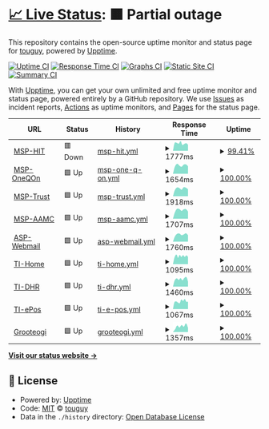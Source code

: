# [📈 Live Status](https://demo.upptime.js.org): <!--live status--> **🟧 Partial outage**

This repository contains the open-source uptime monitor and status page for [touguy](https://demo.upptime.js.org), powered by [Upptime](https://github.com/upptime/upptime).

[![Uptime CI](https://github.com/touguy/uptime/workflows/Uptime%20CI/badge.svg)](https://github.com/touguy/uptime/actions?query=workflow%3A%22Uptime+CI%22)
[![Response Time CI](https://github.com/touguy/uptime/workflows/Response%20Time%20CI/badge.svg)](https://github.com/touguy/uptime/actions?query=workflow%3A%22Response+Time+CI%22)
[![Graphs CI](https://github.com/touguy/uptime/workflows/Graphs%20CI/badge.svg)](https://github.com/touguy/uptime/actions?query=workflow%3A%22Graphs+CI%22)
[![Static Site CI](https://github.com/touguy/uptime/workflows/Static%20Site%20CI/badge.svg)](https://github.com/touguy/uptime/actions?query=workflow%3A%22Static+Site+CI%22)
[![Summary CI](https://github.com/touguy/uptime/workflows/Summary%20CI/badge.svg)](https://github.com/touguy/uptime/actions?query=workflow%3A%22Summary+CI%22)

With [Upptime](https://upptime.js.org), you can get your own unlimited and free uptime monitor and status page, powered entirely by a GitHub repository. We use [Issues](https://github.com/touguy/uptime/issues) as incident reports, [Actions](https://github.com/touguy/uptime/actions) as uptime monitors, and [Pages](https://demo.upptime.js.org) for the status page.

<!--start: status pages-->
<!-- This summary is generated by Upptime (https://github.com/upptime/upptime) -->
<!-- Do not edit this manually, your changes will be overwritten -->
<!-- prettier-ignore -->
| URL | Status | History | Response Time | Uptime |
| --- | ------ | ------- | ------------- | ------ |
| <img alt="" src="https://icons.duckduckgo.com/ip3/hit.hanati.co.kr.ico" height="13"> [MSP-HIT](https://hit.hanati.co.kr/) | 🟥 Down | [msp-hit.yml](https://github.com/touguy/uptime/commits/HEAD/history/msp-hit.yml) | <details><summary><img alt="Response time graph" src="./graphs/msp-hit/response-time-week.png" height="20"> 1777ms</summary><br><a href="https://demo.upptime.js.org/history/msp-hit"><img alt="Response time 1841" src="https://img.shields.io/endpoint?url=https%3A%2F%2Fraw.githubusercontent.com%2Ftouguy%2Fuptime%2FHEAD%2Fapi%2Fmsp-hit%2Fresponse-time.json"></a><br><a href="https://demo.upptime.js.org/history/msp-hit"><img alt="24-hour response time 1449" src="https://img.shields.io/endpoint?url=https%3A%2F%2Fraw.githubusercontent.com%2Ftouguy%2Fuptime%2FHEAD%2Fapi%2Fmsp-hit%2Fresponse-time-day.json"></a><br><a href="https://demo.upptime.js.org/history/msp-hit"><img alt="7-day response time 1777" src="https://img.shields.io/endpoint?url=https%3A%2F%2Fraw.githubusercontent.com%2Ftouguy%2Fuptime%2FHEAD%2Fapi%2Fmsp-hit%2Fresponse-time-week.json"></a><br><a href="https://demo.upptime.js.org/history/msp-hit"><img alt="30-day response time 1985" src="https://img.shields.io/endpoint?url=https%3A%2F%2Fraw.githubusercontent.com%2Ftouguy%2Fuptime%2FHEAD%2Fapi%2Fmsp-hit%2Fresponse-time-month.json"></a><br><a href="https://demo.upptime.js.org/history/msp-hit"><img alt="1-year response time 1865" src="https://img.shields.io/endpoint?url=https%3A%2F%2Fraw.githubusercontent.com%2Ftouguy%2Fuptime%2FHEAD%2Fapi%2Fmsp-hit%2Fresponse-time-year.json"></a></details> | <details><summary><a href="https://demo.upptime.js.org/history/msp-hit">99.41%</a></summary><a href="https://demo.upptime.js.org/history/msp-hit"><img alt="All-time uptime 99.70%" src="https://img.shields.io/endpoint?url=https%3A%2F%2Fraw.githubusercontent.com%2Ftouguy%2Fuptime%2FHEAD%2Fapi%2Fmsp-hit%2Fuptime.json"></a><br><a href="https://demo.upptime.js.org/history/msp-hit"><img alt="24-hour uptime 95.88%" src="https://img.shields.io/endpoint?url=https%3A%2F%2Fraw.githubusercontent.com%2Ftouguy%2Fuptime%2FHEAD%2Fapi%2Fmsp-hit%2Fuptime-day.json"></a><br><a href="https://demo.upptime.js.org/history/msp-hit"><img alt="7-day uptime 99.41%" src="https://img.shields.io/endpoint?url=https%3A%2F%2Fraw.githubusercontent.com%2Ftouguy%2Fuptime%2FHEAD%2Fapi%2Fmsp-hit%2Fuptime-week.json"></a><br><a href="https://demo.upptime.js.org/history/msp-hit"><img alt="30-day uptime 99.52%" src="https://img.shields.io/endpoint?url=https%3A%2F%2Fraw.githubusercontent.com%2Ftouguy%2Fuptime%2FHEAD%2Fapi%2Fmsp-hit%2Fuptime-month.json"></a><br><a href="https://demo.upptime.js.org/history/msp-hit"><img alt="1-year uptime 99.65%" src="https://img.shields.io/endpoint?url=https%3A%2F%2Fraw.githubusercontent.com%2Ftouguy%2Fuptime%2FHEAD%2Fapi%2Fmsp-hit%2Fuptime-year.json"></a></details>
| <img alt="" src="https://icons.duckduckgo.com/ip3/oneqon.hanati.co.kr.ico" height="13"> [MSP-OneQOn](https://oneqon.hanati.co.kr/) | 🟩 Up | [msp-one-q-on.yml](https://github.com/touguy/uptime/commits/HEAD/history/msp-one-q-on.yml) | <details><summary><img alt="Response time graph" src="./graphs/msp-one-q-on/response-time-week.png" height="20"> 1654ms</summary><br><a href="https://demo.upptime.js.org/history/msp-one-q-on"><img alt="Response time 1752" src="https://img.shields.io/endpoint?url=https%3A%2F%2Fraw.githubusercontent.com%2Ftouguy%2Fuptime%2FHEAD%2Fapi%2Fmsp-one-q-on%2Fresponse-time.json"></a><br><a href="https://demo.upptime.js.org/history/msp-one-q-on"><img alt="24-hour response time 1454" src="https://img.shields.io/endpoint?url=https%3A%2F%2Fraw.githubusercontent.com%2Ftouguy%2Fuptime%2FHEAD%2Fapi%2Fmsp-one-q-on%2Fresponse-time-day.json"></a><br><a href="https://demo.upptime.js.org/history/msp-one-q-on"><img alt="7-day response time 1654" src="https://img.shields.io/endpoint?url=https%3A%2F%2Fraw.githubusercontent.com%2Ftouguy%2Fuptime%2FHEAD%2Fapi%2Fmsp-one-q-on%2Fresponse-time-week.json"></a><br><a href="https://demo.upptime.js.org/history/msp-one-q-on"><img alt="30-day response time 1719" src="https://img.shields.io/endpoint?url=https%3A%2F%2Fraw.githubusercontent.com%2Ftouguy%2Fuptime%2FHEAD%2Fapi%2Fmsp-one-q-on%2Fresponse-time-month.json"></a><br><a href="https://demo.upptime.js.org/history/msp-one-q-on"><img alt="1-year response time 1770" src="https://img.shields.io/endpoint?url=https%3A%2F%2Fraw.githubusercontent.com%2Ftouguy%2Fuptime%2FHEAD%2Fapi%2Fmsp-one-q-on%2Fresponse-time-year.json"></a></details> | <details><summary><a href="https://demo.upptime.js.org/history/msp-one-q-on">100.00%</a></summary><a href="https://demo.upptime.js.org/history/msp-one-q-on"><img alt="All-time uptime 99.90%" src="https://img.shields.io/endpoint?url=https%3A%2F%2Fraw.githubusercontent.com%2Ftouguy%2Fuptime%2FHEAD%2Fapi%2Fmsp-one-q-on%2Fuptime.json"></a><br><a href="https://demo.upptime.js.org/history/msp-one-q-on"><img alt="24-hour uptime 100.00%" src="https://img.shields.io/endpoint?url=https%3A%2F%2Fraw.githubusercontent.com%2Ftouguy%2Fuptime%2FHEAD%2Fapi%2Fmsp-one-q-on%2Fuptime-day.json"></a><br><a href="https://demo.upptime.js.org/history/msp-one-q-on"><img alt="7-day uptime 100.00%" src="https://img.shields.io/endpoint?url=https%3A%2F%2Fraw.githubusercontent.com%2Ftouguy%2Fuptime%2FHEAD%2Fapi%2Fmsp-one-q-on%2Fuptime-week.json"></a><br><a href="https://demo.upptime.js.org/history/msp-one-q-on"><img alt="30-day uptime 100.00%" src="https://img.shields.io/endpoint?url=https%3A%2F%2Fraw.githubusercontent.com%2Ftouguy%2Fuptime%2FHEAD%2Fapi%2Fmsp-one-q-on%2Fuptime-month.json"></a><br><a href="https://demo.upptime.js.org/history/msp-one-q-on"><img alt="1-year uptime 99.90%" src="https://img.shields.io/endpoint?url=https%3A%2F%2Fraw.githubusercontent.com%2Ftouguy%2Fuptime%2FHEAD%2Fapi%2Fmsp-one-q-on%2Fuptime-year.json"></a></details>
| <img alt="" src="https://icons.duckduckgo.com/ip3/www.hanatrust.com.ico" height="13"> [MSP-Trust](https://www.hanatrust.com/) | 🟩 Up | [msp-trust.yml](https://github.com/touguy/uptime/commits/HEAD/history/msp-trust.yml) | <details><summary><img alt="Response time graph" src="./graphs/msp-trust/response-time-week.png" height="20"> 1918ms</summary><br><a href="https://demo.upptime.js.org/history/msp-trust"><img alt="Response time 2128" src="https://img.shields.io/endpoint?url=https%3A%2F%2Fraw.githubusercontent.com%2Ftouguy%2Fuptime%2FHEAD%2Fapi%2Fmsp-trust%2Fresponse-time.json"></a><br><a href="https://demo.upptime.js.org/history/msp-trust"><img alt="24-hour response time 1720" src="https://img.shields.io/endpoint?url=https%3A%2F%2Fraw.githubusercontent.com%2Ftouguy%2Fuptime%2FHEAD%2Fapi%2Fmsp-trust%2Fresponse-time-day.json"></a><br><a href="https://demo.upptime.js.org/history/msp-trust"><img alt="7-day response time 1918" src="https://img.shields.io/endpoint?url=https%3A%2F%2Fraw.githubusercontent.com%2Ftouguy%2Fuptime%2FHEAD%2Fapi%2Fmsp-trust%2Fresponse-time-week.json"></a><br><a href="https://demo.upptime.js.org/history/msp-trust"><img alt="30-day response time 1917" src="https://img.shields.io/endpoint?url=https%3A%2F%2Fraw.githubusercontent.com%2Ftouguy%2Fuptime%2FHEAD%2Fapi%2Fmsp-trust%2Fresponse-time-month.json"></a><br><a href="https://demo.upptime.js.org/history/msp-trust"><img alt="1-year response time 2134" src="https://img.shields.io/endpoint?url=https%3A%2F%2Fraw.githubusercontent.com%2Ftouguy%2Fuptime%2FHEAD%2Fapi%2Fmsp-trust%2Fresponse-time-year.json"></a></details> | <details><summary><a href="https://demo.upptime.js.org/history/msp-trust">100.00%</a></summary><a href="https://demo.upptime.js.org/history/msp-trust"><img alt="All-time uptime 99.91%" src="https://img.shields.io/endpoint?url=https%3A%2F%2Fraw.githubusercontent.com%2Ftouguy%2Fuptime%2FHEAD%2Fapi%2Fmsp-trust%2Fuptime.json"></a><br><a href="https://demo.upptime.js.org/history/msp-trust"><img alt="24-hour uptime 100.00%" src="https://img.shields.io/endpoint?url=https%3A%2F%2Fraw.githubusercontent.com%2Ftouguy%2Fuptime%2FHEAD%2Fapi%2Fmsp-trust%2Fuptime-day.json"></a><br><a href="https://demo.upptime.js.org/history/msp-trust"><img alt="7-day uptime 100.00%" src="https://img.shields.io/endpoint?url=https%3A%2F%2Fraw.githubusercontent.com%2Ftouguy%2Fuptime%2FHEAD%2Fapi%2Fmsp-trust%2Fuptime-week.json"></a><br><a href="https://demo.upptime.js.org/history/msp-trust"><img alt="30-day uptime 100.00%" src="https://img.shields.io/endpoint?url=https%3A%2F%2Fraw.githubusercontent.com%2Ftouguy%2Fuptime%2FHEAD%2Fapi%2Fmsp-trust%2Fuptime-month.json"></a><br><a href="https://demo.upptime.js.org/history/msp-trust"><img alt="1-year uptime 99.90%" src="https://img.shields.io/endpoint?url=https%3A%2F%2Fraw.githubusercontent.com%2Ftouguy%2Fuptime%2FHEAD%2Fapi%2Fmsp-trust%2Fuptime-year.json"></a></details>
| <img alt="" src="https://icons.duckduckgo.com/ip3/hana-aamc.com.ico" height="13"> [MSP-AAMC](https://hana-aamc.com/) | 🟩 Up | [msp-aamc.yml](https://github.com/touguy/uptime/commits/HEAD/history/msp-aamc.yml) | <details><summary><img alt="Response time graph" src="./graphs/msp-aamc/response-time-week.png" height="20"> 1707ms</summary><br><a href="https://demo.upptime.js.org/history/msp-aamc"><img alt="Response time 1999" src="https://img.shields.io/endpoint?url=https%3A%2F%2Fraw.githubusercontent.com%2Ftouguy%2Fuptime%2FHEAD%2Fapi%2Fmsp-aamc%2Fresponse-time.json"></a><br><a href="https://demo.upptime.js.org/history/msp-aamc"><img alt="24-hour response time 1404" src="https://img.shields.io/endpoint?url=https%3A%2F%2Fraw.githubusercontent.com%2Ftouguy%2Fuptime%2FHEAD%2Fapi%2Fmsp-aamc%2Fresponse-time-day.json"></a><br><a href="https://demo.upptime.js.org/history/msp-aamc"><img alt="7-day response time 1707" src="https://img.shields.io/endpoint?url=https%3A%2F%2Fraw.githubusercontent.com%2Ftouguy%2Fuptime%2FHEAD%2Fapi%2Fmsp-aamc%2Fresponse-time-week.json"></a><br><a href="https://demo.upptime.js.org/history/msp-aamc"><img alt="30-day response time 1829" src="https://img.shields.io/endpoint?url=https%3A%2F%2Fraw.githubusercontent.com%2Ftouguy%2Fuptime%2FHEAD%2Fapi%2Fmsp-aamc%2Fresponse-time-month.json"></a><br><a href="https://demo.upptime.js.org/history/msp-aamc"><img alt="1-year response time 1950" src="https://img.shields.io/endpoint?url=https%3A%2F%2Fraw.githubusercontent.com%2Ftouguy%2Fuptime%2FHEAD%2Fapi%2Fmsp-aamc%2Fresponse-time-year.json"></a></details> | <details><summary><a href="https://demo.upptime.js.org/history/msp-aamc">100.00%</a></summary><a href="https://demo.upptime.js.org/history/msp-aamc"><img alt="All-time uptime 99.90%" src="https://img.shields.io/endpoint?url=https%3A%2F%2Fraw.githubusercontent.com%2Ftouguy%2Fuptime%2FHEAD%2Fapi%2Fmsp-aamc%2Fuptime.json"></a><br><a href="https://demo.upptime.js.org/history/msp-aamc"><img alt="24-hour uptime 100.00%" src="https://img.shields.io/endpoint?url=https%3A%2F%2Fraw.githubusercontent.com%2Ftouguy%2Fuptime%2FHEAD%2Fapi%2Fmsp-aamc%2Fuptime-day.json"></a><br><a href="https://demo.upptime.js.org/history/msp-aamc"><img alt="7-day uptime 100.00%" src="https://img.shields.io/endpoint?url=https%3A%2F%2Fraw.githubusercontent.com%2Ftouguy%2Fuptime%2FHEAD%2Fapi%2Fmsp-aamc%2Fuptime-week.json"></a><br><a href="https://demo.upptime.js.org/history/msp-aamc"><img alt="30-day uptime 99.95%" src="https://img.shields.io/endpoint?url=https%3A%2F%2Fraw.githubusercontent.com%2Ftouguy%2Fuptime%2FHEAD%2Fapi%2Fmsp-aamc%2Fuptime-month.json"></a><br><a href="https://demo.upptime.js.org/history/msp-aamc"><img alt="1-year uptime 99.91%" src="https://img.shields.io/endpoint?url=https%3A%2F%2Fraw.githubusercontent.com%2Ftouguy%2Fuptime%2FHEAD%2Fapi%2Fmsp-aamc%2Fuptime-year.json"></a></details>
| <img alt="" src="https://icons.duckduckgo.com/ip3/hmail.hanafn.com.ico" height="13"> [ASP-Webmail](https://hmail.hanafn.com/) | 🟩 Up | [asp-webmail.yml](https://github.com/touguy/uptime/commits/HEAD/history/asp-webmail.yml) | <details><summary><img alt="Response time graph" src="./graphs/asp-webmail/response-time-week.png" height="20"> 1760ms</summary><br><a href="https://demo.upptime.js.org/history/asp-webmail"><img alt="Response time 1763" src="https://img.shields.io/endpoint?url=https%3A%2F%2Fraw.githubusercontent.com%2Ftouguy%2Fuptime%2FHEAD%2Fapi%2Fasp-webmail%2Fresponse-time.json"></a><br><a href="https://demo.upptime.js.org/history/asp-webmail"><img alt="24-hour response time 1577" src="https://img.shields.io/endpoint?url=https%3A%2F%2Fraw.githubusercontent.com%2Ftouguy%2Fuptime%2FHEAD%2Fapi%2Fasp-webmail%2Fresponse-time-day.json"></a><br><a href="https://demo.upptime.js.org/history/asp-webmail"><img alt="7-day response time 1760" src="https://img.shields.io/endpoint?url=https%3A%2F%2Fraw.githubusercontent.com%2Ftouguy%2Fuptime%2FHEAD%2Fapi%2Fasp-webmail%2Fresponse-time-week.json"></a><br><a href="https://demo.upptime.js.org/history/asp-webmail"><img alt="30-day response time 1881" src="https://img.shields.io/endpoint?url=https%3A%2F%2Fraw.githubusercontent.com%2Ftouguy%2Fuptime%2FHEAD%2Fapi%2Fasp-webmail%2Fresponse-time-month.json"></a><br><a href="https://demo.upptime.js.org/history/asp-webmail"><img alt="1-year response time 1771" src="https://img.shields.io/endpoint?url=https%3A%2F%2Fraw.githubusercontent.com%2Ftouguy%2Fuptime%2FHEAD%2Fapi%2Fasp-webmail%2Fresponse-time-year.json"></a></details> | <details><summary><a href="https://demo.upptime.js.org/history/asp-webmail">100.00%</a></summary><a href="https://demo.upptime.js.org/history/asp-webmail"><img alt="All-time uptime 99.94%" src="https://img.shields.io/endpoint?url=https%3A%2F%2Fraw.githubusercontent.com%2Ftouguy%2Fuptime%2FHEAD%2Fapi%2Fasp-webmail%2Fuptime.json"></a><br><a href="https://demo.upptime.js.org/history/asp-webmail"><img alt="24-hour uptime 100.00%" src="https://img.shields.io/endpoint?url=https%3A%2F%2Fraw.githubusercontent.com%2Ftouguy%2Fuptime%2FHEAD%2Fapi%2Fasp-webmail%2Fuptime-day.json"></a><br><a href="https://demo.upptime.js.org/history/asp-webmail"><img alt="7-day uptime 100.00%" src="https://img.shields.io/endpoint?url=https%3A%2F%2Fraw.githubusercontent.com%2Ftouguy%2Fuptime%2FHEAD%2Fapi%2Fasp-webmail%2Fuptime-week.json"></a><br><a href="https://demo.upptime.js.org/history/asp-webmail"><img alt="30-day uptime 100.00%" src="https://img.shields.io/endpoint?url=https%3A%2F%2Fraw.githubusercontent.com%2Ftouguy%2Fuptime%2FHEAD%2Fapi%2Fasp-webmail%2Fuptime-month.json"></a><br><a href="https://demo.upptime.js.org/history/asp-webmail"><img alt="1-year uptime 99.95%" src="https://img.shields.io/endpoint?url=https%3A%2F%2Fraw.githubusercontent.com%2Ftouguy%2Fuptime%2FHEAD%2Fapi%2Fasp-webmail%2Fuptime-year.json"></a></details>
| <img alt="" src="https://icons.duckduckgo.com/ip3/hanati.co.kr.ico" height="13"> [TI-Home](https://hanati.co.kr/) | 🟩 Up | [ti-home.yml](https://github.com/touguy/uptime/commits/HEAD/history/ti-home.yml) | <details><summary><img alt="Response time graph" src="./graphs/ti-home/response-time-week.png" height="20"> 1095ms</summary><br><a href="https://demo.upptime.js.org/history/ti-home"><img alt="Response time 1134" src="https://img.shields.io/endpoint?url=https%3A%2F%2Fraw.githubusercontent.com%2Ftouguy%2Fuptime%2FHEAD%2Fapi%2Fti-home%2Fresponse-time.json"></a><br><a href="https://demo.upptime.js.org/history/ti-home"><img alt="24-hour response time 993" src="https://img.shields.io/endpoint?url=https%3A%2F%2Fraw.githubusercontent.com%2Ftouguy%2Fuptime%2FHEAD%2Fapi%2Fti-home%2Fresponse-time-day.json"></a><br><a href="https://demo.upptime.js.org/history/ti-home"><img alt="7-day response time 1095" src="https://img.shields.io/endpoint?url=https%3A%2F%2Fraw.githubusercontent.com%2Ftouguy%2Fuptime%2FHEAD%2Fapi%2Fti-home%2Fresponse-time-week.json"></a><br><a href="https://demo.upptime.js.org/history/ti-home"><img alt="30-day response time 1122" src="https://img.shields.io/endpoint?url=https%3A%2F%2Fraw.githubusercontent.com%2Ftouguy%2Fuptime%2FHEAD%2Fapi%2Fti-home%2Fresponse-time-month.json"></a><br><a href="https://demo.upptime.js.org/history/ti-home"><img alt="1-year response time 1138" src="https://img.shields.io/endpoint?url=https%3A%2F%2Fraw.githubusercontent.com%2Ftouguy%2Fuptime%2FHEAD%2Fapi%2Fti-home%2Fresponse-time-year.json"></a></details> | <details><summary><a href="https://demo.upptime.js.org/history/ti-home">100.00%</a></summary><a href="https://demo.upptime.js.org/history/ti-home"><img alt="All-time uptime 99.82%" src="https://img.shields.io/endpoint?url=https%3A%2F%2Fraw.githubusercontent.com%2Ftouguy%2Fuptime%2FHEAD%2Fapi%2Fti-home%2Fuptime.json"></a><br><a href="https://demo.upptime.js.org/history/ti-home"><img alt="24-hour uptime 100.00%" src="https://img.shields.io/endpoint?url=https%3A%2F%2Fraw.githubusercontent.com%2Ftouguy%2Fuptime%2FHEAD%2Fapi%2Fti-home%2Fuptime-day.json"></a><br><a href="https://demo.upptime.js.org/history/ti-home"><img alt="7-day uptime 100.00%" src="https://img.shields.io/endpoint?url=https%3A%2F%2Fraw.githubusercontent.com%2Ftouguy%2Fuptime%2FHEAD%2Fapi%2Fti-home%2Fuptime-week.json"></a><br><a href="https://demo.upptime.js.org/history/ti-home"><img alt="30-day uptime 100.00%" src="https://img.shields.io/endpoint?url=https%3A%2F%2Fraw.githubusercontent.com%2Ftouguy%2Fuptime%2FHEAD%2Fapi%2Fti-home%2Fuptime-month.json"></a><br><a href="https://demo.upptime.js.org/history/ti-home"><img alt="1-year uptime 99.80%" src="https://img.shields.io/endpoint?url=https%3A%2F%2Fraw.githubusercontent.com%2Ftouguy%2Fuptime%2FHEAD%2Fapi%2Fti-home%2Fuptime-year.json"></a></details>
| <img alt="" src="https://icons.duckduckgo.com/ip3/dhr.hanati.co.kr.ico" height="13"> [TI-DHR](https://dhr.hanati.co.kr/) | 🟩 Up | [ti-dhr.yml](https://github.com/touguy/uptime/commits/HEAD/history/ti-dhr.yml) | <details><summary><img alt="Response time graph" src="./graphs/ti-dhr/response-time-week.png" height="20"> 1460ms</summary><br><a href="https://demo.upptime.js.org/history/ti-dhr"><img alt="Response time 1296" src="https://img.shields.io/endpoint?url=https%3A%2F%2Fraw.githubusercontent.com%2Ftouguy%2Fuptime%2FHEAD%2Fapi%2Fti-dhr%2Fresponse-time.json"></a><br><a href="https://demo.upptime.js.org/history/ti-dhr"><img alt="24-hour response time 940" src="https://img.shields.io/endpoint?url=https%3A%2F%2Fraw.githubusercontent.com%2Ftouguy%2Fuptime%2FHEAD%2Fapi%2Fti-dhr%2Fresponse-time-day.json"></a><br><a href="https://demo.upptime.js.org/history/ti-dhr"><img alt="7-day response time 1460" src="https://img.shields.io/endpoint?url=https%3A%2F%2Fraw.githubusercontent.com%2Ftouguy%2Fuptime%2FHEAD%2Fapi%2Fti-dhr%2Fresponse-time-week.json"></a><br><a href="https://demo.upptime.js.org/history/ti-dhr"><img alt="30-day response time 1450" src="https://img.shields.io/endpoint?url=https%3A%2F%2Fraw.githubusercontent.com%2Ftouguy%2Fuptime%2FHEAD%2Fapi%2Fti-dhr%2Fresponse-time-month.json"></a><br><a href="https://demo.upptime.js.org/history/ti-dhr"><img alt="1-year response time 1313" src="https://img.shields.io/endpoint?url=https%3A%2F%2Fraw.githubusercontent.com%2Ftouguy%2Fuptime%2FHEAD%2Fapi%2Fti-dhr%2Fresponse-time-year.json"></a></details> | <details><summary><a href="https://demo.upptime.js.org/history/ti-dhr">100.00%</a></summary><a href="https://demo.upptime.js.org/history/ti-dhr"><img alt="All-time uptime 99.82%" src="https://img.shields.io/endpoint?url=https%3A%2F%2Fraw.githubusercontent.com%2Ftouguy%2Fuptime%2FHEAD%2Fapi%2Fti-dhr%2Fuptime.json"></a><br><a href="https://demo.upptime.js.org/history/ti-dhr"><img alt="24-hour uptime 100.00%" src="https://img.shields.io/endpoint?url=https%3A%2F%2Fraw.githubusercontent.com%2Ftouguy%2Fuptime%2FHEAD%2Fapi%2Fti-dhr%2Fuptime-day.json"></a><br><a href="https://demo.upptime.js.org/history/ti-dhr"><img alt="7-day uptime 100.00%" src="https://img.shields.io/endpoint?url=https%3A%2F%2Fraw.githubusercontent.com%2Ftouguy%2Fuptime%2FHEAD%2Fapi%2Fti-dhr%2Fuptime-week.json"></a><br><a href="https://demo.upptime.js.org/history/ti-dhr"><img alt="30-day uptime 100.00%" src="https://img.shields.io/endpoint?url=https%3A%2F%2Fraw.githubusercontent.com%2Ftouguy%2Fuptime%2FHEAD%2Fapi%2Fti-dhr%2Fuptime-month.json"></a><br><a href="https://demo.upptime.js.org/history/ti-dhr"><img alt="1-year uptime 99.80%" src="https://img.shields.io/endpoint?url=https%3A%2F%2Fraw.githubusercontent.com%2Ftouguy%2Fuptime%2FHEAD%2Fapi%2Fti-dhr%2Fuptime-year.json"></a></details>
| <img alt="" src="https://icons.duckduckgo.com/ip3/tipartner.hanati.co.kr.ico" height="13"> [TI-ePos](https://tipartner.hanati.co.kr/) | 🟩 Up | [ti-e-pos.yml](https://github.com/touguy/uptime/commits/HEAD/history/ti-e-pos.yml) | <details><summary><img alt="Response time graph" src="./graphs/ti-e-pos/response-time-week.png" height="20"> 1067ms</summary><br><a href="https://demo.upptime.js.org/history/ti-e-pos"><img alt="Response time 1115" src="https://img.shields.io/endpoint?url=https%3A%2F%2Fraw.githubusercontent.com%2Ftouguy%2Fuptime%2FHEAD%2Fapi%2Fti-e-pos%2Fresponse-time.json"></a><br><a href="https://demo.upptime.js.org/history/ti-e-pos"><img alt="24-hour response time 1023" src="https://img.shields.io/endpoint?url=https%3A%2F%2Fraw.githubusercontent.com%2Ftouguy%2Fuptime%2FHEAD%2Fapi%2Fti-e-pos%2Fresponse-time-day.json"></a><br><a href="https://demo.upptime.js.org/history/ti-e-pos"><img alt="7-day response time 1067" src="https://img.shields.io/endpoint?url=https%3A%2F%2Fraw.githubusercontent.com%2Ftouguy%2Fuptime%2FHEAD%2Fapi%2Fti-e-pos%2Fresponse-time-week.json"></a><br><a href="https://demo.upptime.js.org/history/ti-e-pos"><img alt="30-day response time 1063" src="https://img.shields.io/endpoint?url=https%3A%2F%2Fraw.githubusercontent.com%2Ftouguy%2Fuptime%2FHEAD%2Fapi%2Fti-e-pos%2Fresponse-time-month.json"></a><br><a href="https://demo.upptime.js.org/history/ti-e-pos"><img alt="1-year response time 1117" src="https://img.shields.io/endpoint?url=https%3A%2F%2Fraw.githubusercontent.com%2Ftouguy%2Fuptime%2FHEAD%2Fapi%2Fti-e-pos%2Fresponse-time-year.json"></a></details> | <details><summary><a href="https://demo.upptime.js.org/history/ti-e-pos">100.00%</a></summary><a href="https://demo.upptime.js.org/history/ti-e-pos"><img alt="All-time uptime 99.85%" src="https://img.shields.io/endpoint?url=https%3A%2F%2Fraw.githubusercontent.com%2Ftouguy%2Fuptime%2FHEAD%2Fapi%2Fti-e-pos%2Fuptime.json"></a><br><a href="https://demo.upptime.js.org/history/ti-e-pos"><img alt="24-hour uptime 100.00%" src="https://img.shields.io/endpoint?url=https%3A%2F%2Fraw.githubusercontent.com%2Ftouguy%2Fuptime%2FHEAD%2Fapi%2Fti-e-pos%2Fuptime-day.json"></a><br><a href="https://demo.upptime.js.org/history/ti-e-pos"><img alt="7-day uptime 100.00%" src="https://img.shields.io/endpoint?url=https%3A%2F%2Fraw.githubusercontent.com%2Ftouguy%2Fuptime%2FHEAD%2Fapi%2Fti-e-pos%2Fuptime-week.json"></a><br><a href="https://demo.upptime.js.org/history/ti-e-pos"><img alt="30-day uptime 100.00%" src="https://img.shields.io/endpoint?url=https%3A%2F%2Fraw.githubusercontent.com%2Ftouguy%2Fuptime%2FHEAD%2Fapi%2Fti-e-pos%2Fuptime-month.json"></a><br><a href="https://demo.upptime.js.org/history/ti-e-pos"><img alt="1-year uptime 99.84%" src="https://img.shields.io/endpoint?url=https%3A%2F%2Fraw.githubusercontent.com%2Ftouguy%2Fuptime%2FHEAD%2Fapi%2Fti-e-pos%2Fuptime-year.json"></a></details>
| <img alt="" src="https://icons.duckduckgo.com/ip3/www.stump.or.kr.ico" height="13"> [Grooteogi](https://www.stump.or.kr/) | 🟩 Up | [grooteogi.yml](https://github.com/touguy/uptime/commits/HEAD/history/grooteogi.yml) | <details><summary><img alt="Response time graph" src="./graphs/grooteogi/response-time-week.png" height="20"> 1357ms</summary><br><a href="https://demo.upptime.js.org/history/grooteogi"><img alt="Response time 1415" src="https://img.shields.io/endpoint?url=https%3A%2F%2Fraw.githubusercontent.com%2Ftouguy%2Fuptime%2FHEAD%2Fapi%2Fgrooteogi%2Fresponse-time.json"></a><br><a href="https://demo.upptime.js.org/history/grooteogi"><img alt="24-hour response time 1004" src="https://img.shields.io/endpoint?url=https%3A%2F%2Fraw.githubusercontent.com%2Ftouguy%2Fuptime%2FHEAD%2Fapi%2Fgrooteogi%2Fresponse-time-day.json"></a><br><a href="https://demo.upptime.js.org/history/grooteogi"><img alt="7-day response time 1357" src="https://img.shields.io/endpoint?url=https%3A%2F%2Fraw.githubusercontent.com%2Ftouguy%2Fuptime%2FHEAD%2Fapi%2Fgrooteogi%2Fresponse-time-week.json"></a><br><a href="https://demo.upptime.js.org/history/grooteogi"><img alt="30-day response time 1538" src="https://img.shields.io/endpoint?url=https%3A%2F%2Fraw.githubusercontent.com%2Ftouguy%2Fuptime%2FHEAD%2Fapi%2Fgrooteogi%2Fresponse-time-month.json"></a><br><a href="https://demo.upptime.js.org/history/grooteogi"><img alt="1-year response time 1412" src="https://img.shields.io/endpoint?url=https%3A%2F%2Fraw.githubusercontent.com%2Ftouguy%2Fuptime%2FHEAD%2Fapi%2Fgrooteogi%2Fresponse-time-year.json"></a></details> | <details><summary><a href="https://demo.upptime.js.org/history/grooteogi">100.00%</a></summary><a href="https://demo.upptime.js.org/history/grooteogi"><img alt="All-time uptime 100.00%" src="https://img.shields.io/endpoint?url=https%3A%2F%2Fraw.githubusercontent.com%2Ftouguy%2Fuptime%2FHEAD%2Fapi%2Fgrooteogi%2Fuptime.json"></a><br><a href="https://demo.upptime.js.org/history/grooteogi"><img alt="24-hour uptime 100.00%" src="https://img.shields.io/endpoint?url=https%3A%2F%2Fraw.githubusercontent.com%2Ftouguy%2Fuptime%2FHEAD%2Fapi%2Fgrooteogi%2Fuptime-day.json"></a><br><a href="https://demo.upptime.js.org/history/grooteogi"><img alt="7-day uptime 100.00%" src="https://img.shields.io/endpoint?url=https%3A%2F%2Fraw.githubusercontent.com%2Ftouguy%2Fuptime%2FHEAD%2Fapi%2Fgrooteogi%2Fuptime-week.json"></a><br><a href="https://demo.upptime.js.org/history/grooteogi"><img alt="30-day uptime 100.00%" src="https://img.shields.io/endpoint?url=https%3A%2F%2Fraw.githubusercontent.com%2Ftouguy%2Fuptime%2FHEAD%2Fapi%2Fgrooteogi%2Fuptime-month.json"></a><br><a href="https://demo.upptime.js.org/history/grooteogi"><img alt="1-year uptime 100.00%" src="https://img.shields.io/endpoint?url=https%3A%2F%2Fraw.githubusercontent.com%2Ftouguy%2Fuptime%2FHEAD%2Fapi%2Fgrooteogi%2Fuptime-year.json"></a></details>

<!--end: status pages-->

[**Visit our status website →**](https://demo.upptime.js.org)

## 📄 License

- Powered by: [Upptime](https://github.com/upptime/upptime)
- Code: [MIT](./LICENSE) © [touguy](https://demo.upptime.js.org)
- Data in the `./history` directory: [Open Database License](https://opendatacommons.org/licenses/odbl/1-0/)
